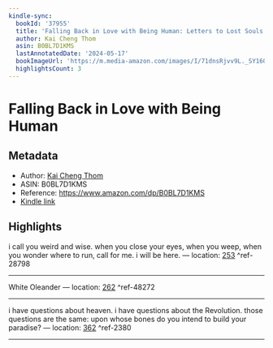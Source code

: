 ```yaml
---
kindle-sync:
  bookId: '37955'
  title: 'Falling Back in Love with Being Human: Letters to Lost Souls'
  author: Kai Cheng Thom
  asin: B0BL7D1KMS
  lastAnnotatedDate: '2024-05-17'
  bookImageUrl: 'https://m.media-amazon.com/images/I/71dnsRjvv9L._SY160.jpg'
  highlightsCount: 3
---
```

# Falling Back in Love with Being Human
## Metadata
* Author: [Kai Cheng Thom](https://www.amazon.comundefined)
* ASIN: B0BL7D1KMS
* Reference: https://www.amazon.com/dp/B0BL7D1KMS
* [Kindle link](kindle://book?action=open&asin=B0BL7D1KMS)

## Highlights
i call you weird and wise. when you close your eyes, when you weep, when you wonder where to run, call for me. i will be here. — location: [253](kindle://book?action=open&asin=B0BL7D1KMS&location=253) ^ref-28798

---
White Oleander — location: [262](kindle://book?action=open&asin=B0BL7D1KMS&location=262) ^ref-48272

---
i have questions about heaven. i have questions about the Revolution. those questions are the same: upon whose bones do you intend to build your paradise? — location: [362](kindle://book?action=open&asin=B0BL7D1KMS&location=362) ^ref-2380

---
